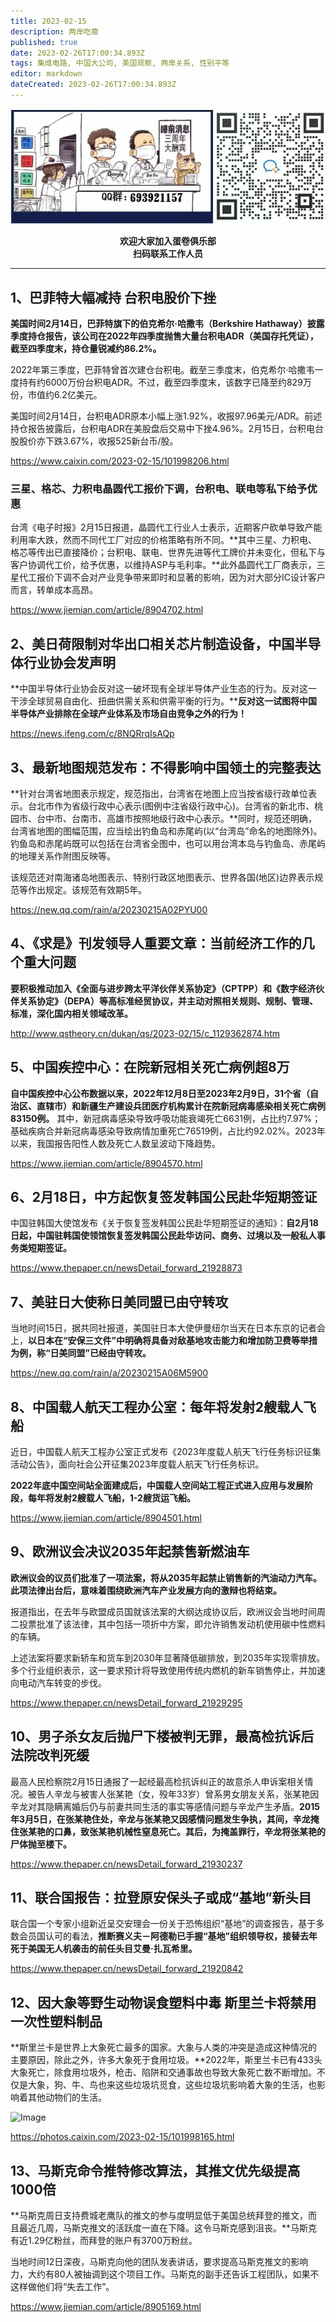 ```yaml
---
title: 2023-02-15
description: 两岸吃瘪
published: true
date: 2023-02-26T17:00:34.893Z
tags: 集成电路, 中国大公司, 美国观察, 两岸关系, 性别平等
editor: markdown
dateCreated: 2023-02-26T17:00:34.893Z
---
```


<center style="font-weight:bold;">
  <img src="/assets/join.png" alt="加入蛋卷俱乐部"><br/>
  <p>欢迎大家加入蛋卷俱乐部<br/>扫码联系工作人员</p>
</center>

---

## 1、巴菲特大幅减持 台积电股价下挫

**美国时间2月14日，巴菲特旗下的伯克希尔·哈撒韦（Berkshire Hathaway）披露季度持仓报告，该公司在2022年四季度抛售大量台积电ADR（美国存托凭证），截至四季度末，持仓量锐减约86.2%。**



2022年第三季度，巴菲特曾首次建仓台积电。截至三季度末，伯克希尔·哈撒韦一度持有约6000万份台积电ADR。不过，截至四季度末，该数字已降至约829万份，市值约6.2亿美元。



美国时间2月14日，台积电ADR原本小幅上涨1.92%，收报97.96美元/ADR。前述持仓报告披露后，台积电ADR在美股盘后交易中下挫4.96%。2月15日，台积电台股股价亦下跌3.67%，收报525新台币/股。 

https://www.caixin.com/2023-02-15/101998206.html 



### 三星、格芯、力积电晶圆代工报价下调，台积电、联电等私下给予优惠

台湾《电子时报》2月15日报道，晶圆代工行业人士表示，近期客户砍单导致产能利用率大跌，然而不同代工厂对应的价格策略有所不同。**其中三星、力积电、格芯等传出已直接降价；台积电、联电、世界先进等代工牌价并未变化，但私下与客户协调代工价，给予优惠，以维持ASP与毛利率。**此外晶圆代工厂商表示，三星代工报价下调不会对产业竞争带来即时和显著的影响，因为对大部分IC设计客户而言，转单成本高昂。

https://www.jiemian.com/article/8904702.html 



## 2、美日荷限制对华出口相关芯片制造设备，中国半导体行业协会发声明

**中国半导体行业协会反对这一破坏现有全球半导体产业生态的行为。反对这一干涉全球贸易自由化、扭曲供需关系和供需平衡的行为。****反对这一试图将中国半导体产业排除在全球产业体系及市场自由竞争之外的行为！**

https://news.ifeng.com/c/8NQRrqIsAQp 



## 3、最新地图规范发布：不得影响中国领土的完整表达

**针对台湾省地图表示规定，规范指出，台湾省在地图上应当按省级行政单位表示。台北市作为省级行政中心表示(图例中注省级行政中心)。台湾省的新北市、桃园市、台中市、台南市、高雄市按照地级行政中心表示。**同时，规范还明确，台湾省地图的图幅范围，应当绘出钓鱼岛和赤尾屿(以“台湾岛”命名的地图除外)。钓鱼岛和赤尾屿既可以包括在台湾省全图中，也可以用台湾本岛与钓鱼岛、赤尾屿的地理关系作附图反映等。



该规范还对南海诸岛地图表示、特别行政区地图表示、世界各国(地区)边界表示规范等作出规定。该规范有效期5年。

https://new.qq.com/rain/a/20230215A02PYU00 

## 4、《求是》刊发领导人重要文章：当前经济工作的几个重大问题

**要积极推动加入《全面与进步跨太平洋伙伴关系协定》（CPTPP）和《数字经济伙伴关系协定》（DEPA）等高标准经贸协议，并主动对照相关规则、规制、管理、标准，深化国内相关领域改革。**

http://www.qstheory.cn/dukan/qs/2023-02/15/c_1129362874.htm 



## 5、中国疾控中心：在院新冠相关死亡病例超8万

**自中国疾控中心公布数据以来，2022年12月8日至2023年2月9日，31个省（自治区、直辖市）和新疆生产建设兵团医疗机构累计在院新冠病毒感染相关死亡病例83150例。** 其中，新冠病毒感染导致呼吸功能衰竭死亡6631例，占比约7.97%；基础疾病合并新冠病毒感染导致病情加重死亡76519例，占比约92.02%。2023年以来，我国报告阳性人数及死亡人数呈波动下降趋势。

https://www.jiemian.com/article/8904570.html 

## 6、2月18日，中方起恢复签发韩国公民赴华短期签证

中国驻韩国大使馆发布《关于恢复签发韩国公民赴华短期签证的通知》：**自2月18日起，中国驻韩国使领馆恢复签发韩国公民赴华访问、商务、过境以及一般私人事务类短期签证。**

https://www.thepaper.cn/newsDetail_forward_21928873 



## 7、美驻日大使称日美同盟已由守转攻

当地时间15日，据共同社报道，美国驻日本大使伊曼纽尔当天在日本东京的记者会上，**以日本在“安保三文件”中明确将具备对敌基地攻击能力和增加防卫费等举措为例，称“日美同盟”已经由守转攻。**

https://new.qq.com/rain/a/20230215A06M5900 



## 8、中国载人航天工程办公室：每年将发射2艘载人飞船

近日，中国载人航天工程办公室正式发布《2023年度载人航天飞行任务标识征集活动公告》，面向社会公开征集2023年度载人航天飞行任务标识。



**2022年底中国空间站全面建成后，中国载人空间站工程正式进入应用与发展阶段，每年将发射2艘载人飞船，1-2艘货运飞船。**

https://www.jiemian.com/article/8904501.html 

## 9、欧洲议会决议2035年起禁售新燃油车

**欧洲议会的议员们批准了一项法案，将从2035年起禁止销售新的汽油动力汽车。此项法律出台后，意味着围绕欧洲汽车产业发展方向的激辩也将结束。**



报道指出，在去年与欧盟成员国就该法案的大纲达成协议后，欧洲议会当地时间周二投票批准了该法律，其中包括一项折中方案，即允许销售发动机使用碳中性燃料的车辆。



上述法案将要求新轿车和货车到2030年显著降低碳排放，到2035年实现零排放。多个行业组织表示，这一要求预计将导致使用传统内燃机的新车销售停止，并加速向电动汽车转变的步伐。

https://www.thepaper.cn/newsDetail_forward_21929295 

## 10、男子杀女友后抛尸下楼被判无罪，最高检抗诉后法院改判死缓

最高人民检察院2月15日通报了一起经最高检抗诉纠正的故意杀人申诉案相关情况。被告人辛龙与被害人张某艳（女，殁年33岁）曾系男女朋友关系，张某艳因辛龙对其隐瞒离婚后仍与前妻共同生活的事实等感情问题与辛龙产生矛盾。**2015年3月5日，在张某艳住处，辛龙与张某艳又因感情问题发生争执，其间，辛龙掩住张某艳的口鼻，致张某艳机械性窒息死亡。其后，为掩盖罪行，辛龙将张某艳的尸体抛至楼下。**

https://www.thepaper.cn/newsDetail_forward_21930237 

## 11、联合国报告：拉登原安保头子或成“基地”新头目

联合国一个专家小组新近呈交安理会一份关于恐怖组织“基地”的调查报告，基于多数会员国认可的看法，**推断赛义夫－阿德勒已手握“基地”组织领导权，接替去年死于美国无人机袭击的前任头目艾曼·扎瓦希里。**

https://www.thepaper.cn/newsDetail_forward_21920842

## 12、因大象等野生动物误食塑料中毒 斯里兰卡将禁用一次性塑料制品

**斯里兰卡是世界上大象死亡最多的国家。大象与人类的冲突是造成这种情况的主要原因，除此之外，许多大象死于食用垃圾。**2022年，斯里兰卡已有433头大象死亡，除食用垃圾外，枪击、陷阱和交通事故也导致大象死亡数不断增加。不仅是大象，狗、牛、鸟也来这些垃圾坑觅食，这些垃圾坑影响着大象的生活，也影响着其他动物们的生活。

![Image](https://img.bedtime.news/2023/02/27/63fb90090f543.png)

https://photos.caixin.com/2023-02-15/101998165.html 

## 13、马斯克命令推特修改算法，其推文优先级提高1000倍

**马斯克周日支持费城老鹰队的推文的参与度明显低于美国总统拜登的推文，而且最近几周，马斯克推文的活跃度一直在下降。这令马斯克感到沮丧。**马斯克有近1.29亿粉丝，而拜登的账户有3700万粉丝。



当地时间12日深夜，马斯克向他的团队发表讲话，要求提高马斯克推文的影响力，大约有80人被抽调到这个项目工作。马斯克的副手还告诉工程团队，如果不这样做他们将“失去工作”。

https://www.jiemian.com/article/8905169.html 
